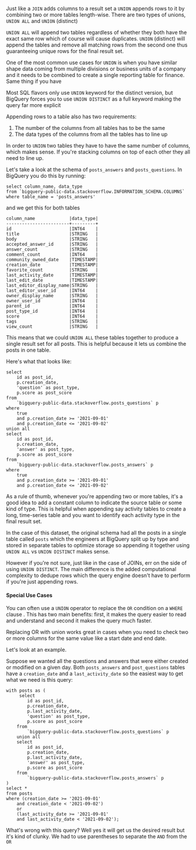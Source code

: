 Just like a `JOIN` adds columns to a result set a `UNION` appends rows to it by combining two or more tables length-wise. There are two types of unions, `UNION ALL` and `UNION` (distinct) 

`UNION ALL` will append two tables regardless of whether they both have the exact same row which of course will cause duplicates. `UNION` (distinct) will append the tables and remove all matching rows from the second one thus guaranteeing unique rows for the final result set. 

One of the most common use cases for `UNION` is when you have similar shape data coming from multiple divisions or business units of a company and it needs to be combined to create a single reporting table for finance. Same thing if you have 

Most SQL flavors only use `UNION` keyword for the distinct version, but BigQuery forces you to use `UNION DISTINCT` as a full keyword making the query far more explicit

Appending rows to a table also has two requirements:
1. The number of the columns from all tables has to be the same
2. The data types of the columns from all the tables has to line up 

In order to `UNION` two tables they have to have the same number of columns, which makes sense. If you're stacking columns on top of each other they all need to line up.

Let's take a look at the schema of `posts_answers` and `posts_questions`. In BigQuery you do this by running:
```
select column_name, data_type
from `bigquery-public-data.stackoverflow.INFORMATION_SCHEMA.COLUMNS`
where table_name = 'posts_answers'
```

and we get this for both tables
```
column_name             |data_type|
------------------------+---------+
id                      |INT64    |
title                   |STRING   |
body                    |STRING   |
accepted_answer_id      |STRING   |
answer_count            |STRING   |
comment_count           |INT64    |
community_owned_date    |TIMESTAMP|
creation_date           |TIMESTAMP|
favorite_count          |STRING   |
last_activity_date      |TIMESTAMP|
last_edit_date          |TIMESTAMP|
last_editor_display_name|STRING   |
last_editor_user_id     |INT64    |
owner_display_name      |STRING   |
owner_user_id           |INT64    |
parent_id               |INT64    |
post_type_id            |INT64    |
score                   |INT64    |
tags                    |STRING   |
view_count              |STRING   |
```

This means that we could `UNION ALL` these tables together to produce a single result set for all posts. This is helpful because it lets us combine the posts in one table. 

Here's what that looks like:
```
select
	id as post_id,
	p.creation_date,
	'question' as post_type,
	p.score as post_score
from
	`bigquery-public-data.stackoverflow.posts_questions` p
where
	true
	and p.creation_date >= '2021-09-01'
	and p.creation_date <= '2021-09-02'
union all
select
	id as post_id,
	p.creation_date,
	'answer' as post_type,
	p.score as post_score
from
	`bigquery-public-data.stackoverflow.posts_answers` p
where
	true
	and p.creation_date >= '2021-09-01'
	and p.creation_date <= '2021-09-02'
```

As a rule of thumb, whenever you're appending two or more tables, it's a good idea to add a constant column to indicate the source table or some kind of type. This is helpful when appending say activity tables to create a long, time-series table and you want to identify each activity type in the final result set.

In the case of this dataset, the original schema had all the posts in a single table called `posts` which the engineers at BigQuery split up by type and stored in separate tables to optimize storage so appending it together using `UNION ALL` vs `UNION DISTINCT` makes sense.

However if you're not sure, just like in the case of JOINs, err on the side of using `UNION DISTINCT`. The main difference is the added computational complexity to dedupe rows which the query engine doesn't have to perform if you're just appending rows.

#### Special Use Cases
You can often use a `UNION` operator to replace the `OR` condition on a `WHERE` clause . This has two main benefits: first, it makes the query easier to read and understand and second it makes the query much faster.

Replacing OR with union works great in cases when you need to check two or more columns for the same value like a start date and end date.

Let's look at an example.

Suppose we wanted all the questions and answers that were either created or modified on a given day. Both `posts_answers`  and `post_questions` tables have a `creation_date` and a `last_activity_date` so the easiest way to get what we need is this query:

```
with posts as (
	 select
        id as post_id,
        p.creation_date,
        p.last_activity_date,
        'question' as post_type,
        p.score as post_score
    from
        `bigquery-public-data.stackoverflow.posts_questions` p
    union all
    select
        id as post_id,
        p.creation_date,
        p.last_activity_date,
        'answer' as post_type,
        p.score as post_score
    from
        `bigquery-public-data.stackoverflow.posts_answers` p
)
select *
from posts
where (creation_date >= '2021-09-01'
	and creation_date < '2021-09-02')
	or
	(last_activity_date >= '2021-09-01'
	and last_activity_date < '2021-09-02');
```

What's wrong with this query? Well yes it will get us the desired result but it's kind of clunky. We had to use parentheses to separate the `AND` from the `OR`